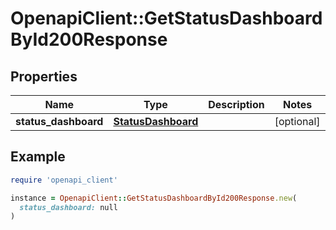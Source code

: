 # OpenapiClient::GetStatusDashboardById200Response

## Properties

| Name | Type | Description | Notes |
| ---- | ---- | ----------- | ----- |
| **status_dashboard** | [**StatusDashboard**](StatusDashboard.md) |  | [optional] |

## Example

```ruby
require 'openapi_client'

instance = OpenapiClient::GetStatusDashboardById200Response.new(
  status_dashboard: null
)
```

